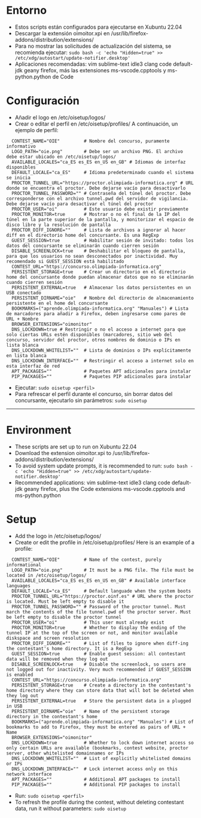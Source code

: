# Entorno

 - Estos scripts están configurados para ejecutarse en Xubuntu 22.04
 - Descargar la extensión oimoitor.xpi en /usr/lib/firefox-addons/distribution/extensions/
 - Para no mostrar las solicitudes de actualización del sistema, se recomienda ejecutar: `sudo bash -c 'echo "Hidden=true" >> /etc/xdg/autostart/update-notifier.desktop'`
 - Aplicaciones recomendadas: vim sublime-text idle3 clang code default-jdk geany firefox, más las extensiones ms-vscode.cpptools y ms-python.python de Code

# Configuración

 - Añadir el logo en /etc/oisetup/logos/
 - Crear o editar el perfil en /etc/oisetup/profiles/ A continuación, un ejemplo de perfil:
```
  CONTEST_NAME="OIE"         # Nombre del concurso, puramente informativo
  LOGO_PATH="oie.png"        # Debe ser un archivo PNG. El archivo debe estar ubicado en /etc/oisetup/logos/
  AVAILABLE_LOCALES="ca_ES es_ES en_US en_GB" # Idiomas de interfaz disponibles
  DEFAULT_LOCALE="ca_ES"     # Idioma predeterminado cuando el sistema se inicia
  PROCTOR_TUNNEL_URL="https://proctor.olimpiada-informatica.org" # URL donde se encuentra el proctor. Debe dejarse vacío para desactivarlo
  PROCTOR_TUNNEL_PASSWORD="" # Contraseña del túnel del proctor. Debe corresponderse con el archivo tunnel.pwd del servidor de vigilancia. Debe dejarse vacío para desactivar el túnel del proctor
  PROCTOR_USER="oi"          # Este usuario debe existir previamente
  PROCTOR_MONITOR=true       # Mostrar o no el final de la IP del túnel en la parte superior de la pantalla, y monitorizar el espacio de disco libre y la resolución de pantalla
  PROCTOR_DIFF_IGNORE=""     # Lista de archivos a ignorar al hacer diff en el directorio home del concursante. Es una RegExp
  GUEST_SESSION=true         # Habilitar sesión de invitado: todos los datos del concursante se eliminarán cuando cierren sesión
  DISABLE_SCREENLOCK=true    # Deshabilitar el bloqueo de pantalla, para que los usuarios no sean desconectados por inactividad. Muy recomendado si GUEST_SESSION está habilitado
  CONTEST_URL="https://concurso.olimpiada-informatica.org"
  PERSISTENT_STORAGE=true    # Crear un directorio en el directorio home del concursante donde puedan almacenar datos que no se eliminarán cuando cierren sesión
  PERSISTENT_EXTERNAL=true   # Almacenar los datos persistentes en un USB conectado
  PERSISTENT_DIRNAME="oie"   # Nombre del directorio de almacenamiento persistente en el home del concursante
  BOOKMARKS=("aprende.olimpiada-informatica.org" "Manuales") # Lista de marcadores para añadir a Firefox, deben ingresarse como pares de URL + Nombre
  BROWSER_EXTENSIONS="oimonitor"
  DNS_LOCKDOWN=true # Restringir o no el acceso a internet para que solo ciertas URLs estén disponibles (marcadores, sitio web del concurso, servidor del proctor, otros nombres de dominio o IPs en lista blanca
  DNS_LOCKDOWN_WHITELIST=""  # Lista de dominios o IPs explícitamente en lista blanca
  DNS_LOCKDOWN_INTERFACE=""  # Restringir el acceso a internet solo en esta interfaz de red
  APT_PACKAGES=""            # Paquetes APT adicionales para instalar
  PIP_PACKAGES=""            # Paquetes PIP adicionales para instalar
```

 - Ejecutar: `sudo oisetup <perfil>`
 - Para refrescar el perfil durante el concurso, sin borrar datos del concursante, ejecutarlo sin parámetros: `sudo oisetup`


-----


# Environment

 - These scripts are set up to run on Xubuntu 22.04
 - Download the extension oimoitor.xpi to /usr/lib/firefox-addons/distribution/extensions/
 - To avoid system update prompts, it is recommended to run: `sudo bash -c 'echo "Hidden=true" >> /etc/xdg/autostart/update-notifier.desktop'`
 - Recommended applications: vim sublime-text idle3 clang code default-jdk geany firefox, plus the Code extensions ms-vscode.cpptools and ms-python.python

# Setup

 - Add the logo in /etc/oisetup/logos/
 - Create or edit the profile in /etc/oisetup/profiles/ Here is an example of a profile:
```
  CONTEST_NAME="OIE"         # Name of the contest, purely informational
  LOGO_PATH="oie.png"        # It must be a PNG file. The file must be located in /etc/oisetup/logos/
  AVAILABLE_LOCALES="ca_ES es_ES en_US en_GB" # Available interface languages
  DEFAULT_LOCALE="ca_ES"     # Default languade when the system boots
  PROCTOR_TUNNEL_URL="https://proctor.oinf.es" # URL where the proctor is located. Must be left empty to disable it
  PROCTOR_TUNNEL_PASSWORD="" # Password of the proctor tunnel. Must march the contents of the file tunnel.pwd of the proctor server. Must be left empty to disable the proctor tunnel
  PROCTOR_USER="oi"          # This user must already exist
  PROCTOR_MONITOR=true       # Whether to display the ending of the tunnel IP at the top of the screen or not, and monitor available diskspace and screen resolution
  PROCTOR_DIFF_IGNORE=""     # List of files to ignore when diff-ing the contestant's home directory. It is a RegExp
  GUEST_SESSION=true         # Enable guest session: all contestant data will be removed when they log out
  DISABLE_SCREENLOCK=true    # Disable the screenlock, so users are not logged out for inactivity. Very much recommended if GUEST_SESSION is enabled
  CONTEST_URL="https://concurso.olimpiada-informatica.org"
  PERSISTENT_STORAGE=true    # Create a directory in the contestant's home directory where they can store data that will bot be deleted when they log out
  PERSISTENT_EXTERNAL=true   # Store the persistent data in a plugged in USB
  PERSISTENT_DIRNAME="oie"   # Name of the persistent storage directory in the contestant's home
  BOOKMARKS=("aprende.olimpiada-informatica.org" "Manuales") # List of bookmarks to add to Firefox, they must be entered as pairs of URL + Name
  BROWSER_EXTENSIONS="oimonitor"
  DNS_LOCKDOWN=true          # Whether to lock down internet access so only certain URLs are available (bookmarks, contest website, proctor server, other whitelisted domainnames or IPs
  DNS_LOCKDOWN_WHITELIST=""  # List of explicitly whitelisted domains or IPs
  DNS_LOCKDOWN_INTERFACE=""  # Lock internet access only on this network interface
  APT_PACKAGES=""            # Additional APT packages to install
  PIP_PACKAGES=""            # Additional PIP packages to install
```

 - Run: `sudo oisetup <perfil>`
 - To refresh the profile during the contest, without deleting contestant data, run it without parameters: `sudo oisetup`
